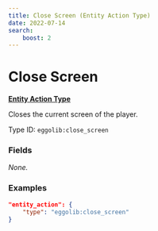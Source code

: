 ```yaml
---
title: Close Screen (Entity Action Type)
date: 2022-07-14
search:
    boost: 2
---
```


#   Close Screen

[**Entity Action Type**](../entity_action_types.md)

Closes the current screen of the player.

Type ID: `eggolib:close_screen`


### Fields

*None.*


### Examples

``` json
"entity_action": {
    "type": "eggolib:close_screen"
}
```
